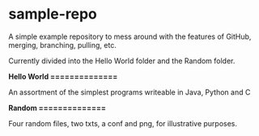 sample-repo
===========

A simple example repository to mess around with the features of GitHub, merging, branching, pulling, etc.

Currently divided into the Hello World folder and the Random folder.

**Hello World
==============**

An assortment of the simplest programs writeable in Java, Python and C

**Random
==============**

Four random files, two txts, a conf and png, for illustrative purposes. 